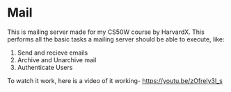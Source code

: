 # Mail

This is mailing server made for my CS50W course by HarvardX.
This performs all the basic tasks a mailing server should be able to execute, like: 
1. Send and recieve emails
2. Archive and Unarchive mail
3. Authenticate Users


To watch it work, here is a video of it working- https://youtu.be/zOfrely3I_s
